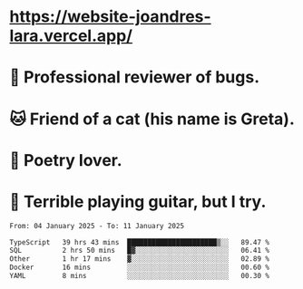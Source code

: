 # https://website-joandres-lara.vercel.app/
# 🐛 Professional reviewer of bugs.
# 🐱 Friend of a cat (his name is Greta).
# 📜 Poetry lover.
# 🎸 Terrible playing guitar, but I try.

<!--START_SECTION:waka-->

```txt
From: 04 January 2025 - To: 11 January 2025

TypeScript   39 hrs 43 mins  ██████████████████████▒░░   89.47 %
SQL          2 hrs 50 mins   █▓░░░░░░░░░░░░░░░░░░░░░░░   06.41 %
Other        1 hr 17 mins    ▓░░░░░░░░░░░░░░░░░░░░░░░░   02.89 %
Docker       16 mins         ░░░░░░░░░░░░░░░░░░░░░░░░░   00.60 %
YAML         8 mins          ░░░░░░░░░░░░░░░░░░░░░░░░░   00.30 %
```

<!--END_SECTION:waka-->
